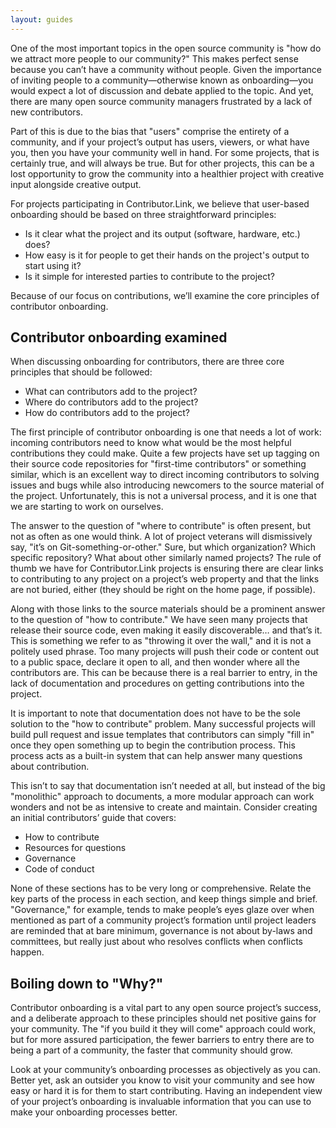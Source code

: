 ```yaml
---
layout: guides
---
```


One of the most important topics in the open source community is "how do we attract more people to our community?" This makes perfect sense because you can’t have a community without people. Given the importance of inviting people to a community—otherwise known as onboarding—you would expect a lot of discussion and debate applied to the topic. And yet, there are many open source community managers frustrated by a lack of new contributors. 

Part of this is due to the bias that "users" comprise the entirety of a community, and if your project’s output has users, viewers, or what have you, then you have your community well in hand. For some projects, that is certainly true, and will always be true. But for other projects, this can be a lost opportunity to grow the community into a healthier project with creative input alongside creative output.

For projects participating in Contributor.Link, we believe that user-based onboarding should be based on three straightforward principles: 

- Is it clear what the project and its output (software, hardware, etc.) does?
- How easy is it for people to get their hands on the project's output to start using it?
- Is it simple for interested parties to contribute to the project?

Because of our focus on contributions, we’ll examine the core principles of contributor onboarding.

## Contributor onboarding examined

When discussing onboarding for contributors, there are three core principles that should be followed:

- What can contributors add to the project?
- Where do contributors add to the project?
- How do contributors add to the project?

The first principle of contributor onboarding is one that needs a lot of work: incoming contributors need to know what would be the most helpful contributions they could make. Quite a few projects have set up tagging on their source code repositories for "first-time contributors" or something similar, which is an excellent way to direct incoming contributors to solving issues and bugs while also introducing  newcomers to the source material of the project. Unfortunately, this is not a universal process, and it is one that we are starting to work on ourselves.

The answer to the question of "where to contribute" is often present, but not as often as one would think. A lot of project veterans will dismissively say, "it’s on Git-something-or-other." Sure, but which organization? Which specific repository? What about other similarly named projects? The rule of thumb we have for Contributor.Link projects is ensuring there are clear links to contributing to any project on a project’s web property and that the links are not buried, either (they should be right on the home page, if possible).

Along with those links to the source materials should be a prominent answer to the question of "how to contribute." We have seen many projects that release their source code, even making it easily discoverable… and that’s it. This is something we refer to as "throwing it over the wall," and it is not a politely used phrase. Too many projects will push their code or content out to a public space, declare it open to all, and then wonder where all the contributors are. This can be because there is a real barrier to entry, in the lack of documentation and procedures on getting contributions into the project.

It is important to note that documentation does not have to be the sole solution to the "how to contribute" problem. Many successful projects will build pull request and issue templates that contributors can simply "fill in" once they open something up to begin the contribution process. This process acts as a built-in system that can help answer many questions about contribution.

This isn’t to say that documentation isn’t needed at all, but instead of the big "monolithic" approach to documents, a more modular approach can work wonders and not be as intensive to create and maintain. Consider creating an initial contributors’ guide that covers:

- How to contribute
- Resources for questions
- Governance
- Code of conduct

None of these sections has to be very long or comprehensive. Relate the key parts of the process in each section, and keep things simple and brief. "Governance," for example, tends to make people’s eyes glaze over when mentioned as part of a community project’s formation until project leaders are reminded that at bare minimum, governance is not about by-laws and committees, but really just about who resolves conflicts when conflicts happen.

## Boiling down to "Why?"

Contributor onboarding is a vital part to any open source project’s success, and a deliberate approach to these principles should net positive gains for your community. The "if you build it they will come" approach could work, but for more assured participation, the fewer barriers to entry there are to being a part of a community, the faster that community should grow.

Look at your community’s onboarding processes as objectively as you can. Better yet, ask an outsider you know to visit your community and see how easy or hard it is for them to start contributing. Having an independent view of your project’s onboarding is invaluable information that you can use to make your onboarding processes better.
